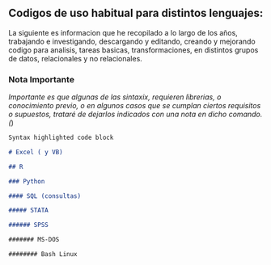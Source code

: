 ## Codigos de uso habitual para distintos lenguajes:

La siguiente es informacion que he recopilado a lo largo de los años, trabajando e investigando, descargando y editando, creando y mejorando codigo para analisis, tareas basicas, transformaciones, en distintos grupos de datos, relacionales y no relacionales.



### Nota Importante

*Importante es que algunas de las sintaxix, requieren librerias, o conocimiento previo, o en algunos casos que se cumplan ciertos requisitos o supuestos, trataré de dejarlos indicados con una nota en dicho comando. (*)

```markdown
Syntax highlighted code block

# Excel ( y VB)

## R

### Python

#### SQL (consultas)

##### STATA

###### SPSS

####### MS-DOS

######## Bash Linux
